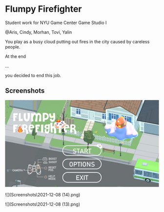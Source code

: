 # Flumpy Firefighter
Student work for NYU Game Center Game Studio I

@Aris, Cindy, Morhan, Tovi, Yalin

You play as a busy cloud putting out fires in the city caused by careless people.

At the end

...

you decided to end this job.



## Screenshots

![](Screenshots\2021-12-10.png)



![](Screenshots\2021-12-08 (14).png)



![](Screenshots\2021-12-08 (13).png)



